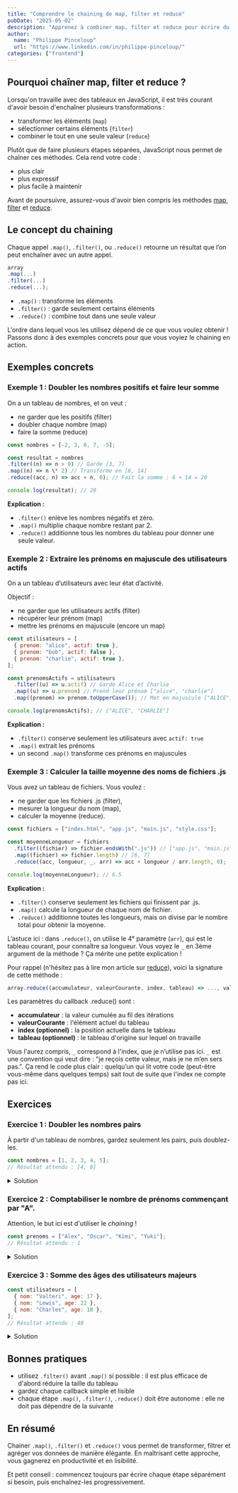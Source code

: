```yaml
---
title: "Comprendre le chaining de map, filter et reduce"
pubDate: "2025-05-02"
description: "Apprenez à combiner map, filter et reduce pour écrire du code JavaScript plus clair et puissant."
author:
  name: "Philippe Pinceloup"
  url: "https://www.linkedin.com/in/philippe-pinceloup/"
categories: ["frontend"]
---
```


## Pourquoi chaîner map, filter et reduce ?

Lorsqu'on travaille avec des tableaux en JavaScript, il est très courant d'avoir besoin d'enchaîner plusieurs transformations :

- transformer les éléments (`map`)
- sélectionner certains éléments (`filter`)
- combiner le tout en une seule valeur (`reduce`)

Plutôt que de faire plusieurs étapes séparées, JavaScript nous permet de chaîner ces méthodes. Cela rend votre code :

- plus clair
- plus expressif
- plus facile à maintenir

Avant de poursuivre, assurez-vous d'avoir bien compris les méthodes [map](map), [filter](filter) et [reduce](reduce).

## Le concept du chaining

Chaque appel `.map()`, `.filter()`, ou `.reduce()` retourne un résultat que l’on peut enchaîner avec un autre appel.

```js
array
.map(...)
.filter(...)
.reduce(...);
```

- `.map()` : transforme les éléments
- `.filter()` : garde seulement certains éléments
- `.reduce()` : combine tout dans une seule valeur

L’ordre dans lequel vous les utilisez dépend de ce que vous voulez obtenir ! Passons donc à des exemples concrets pour que vous voyiez le chaining en action.

## Exemples concrets

### Exemple 1 : Doubler les nombres positifs et faire leur somme

On a un tableau de nombres, et on veut :

- ne garder que les positifs (filter)
- doubler chaque nombre (map)
- faire la somme (reduce)

```js
const nombres = [-2, 3, 0, 7, -5];

const resultat = nombres
.filter((n) => n > 0) // Garde [3, 7]
.map((n) => n \* 2) // Transforme en [6, 14]
.reduce((acc, n) => acc + n, 0); // Fait la somme : 6 + 14 = 20

console.log(resultat); // 20
```

**Explication :**

- `.filter()` enlève les nombres négatifs et zéro.
- `.map()` multiplie chaque nombre restant par 2.
- `.reduce()` additionne tous les nombres du tableau pour donner une seule valeur.

### Exemple 2 : Extraire les prénoms en majuscule des utilisateurs actifs

On a un tableau d’utilisateurs avec leur état d’activité.

Objectif :

- ne garder que les utilisateurs actifs (filter)
- récupérer leur prénom (map)
- mettre les prénoms en majuscule (encore un map)

```js
const utilisateurs = [
  { prenom: "alice", actif: true },
  { prenom: "bob", actif: false },
  { prenom: "charlie", actif: true },
];

const prenomsActifs = utilisateurs
  .filter((u) => u.actif) // Garde Alice et Charlie
  .map((u) => u.prenom) // Prend leur prénom ["alice", "charlie"]
  .map((prenom) => prenom.toUpperCase()); // Met en majuscule ["ALICE", "CHARLIE"]

console.log(prenomsActifs); // ["ALICE", "CHARLIE"]
```

**Explication :**

- `.filter()` conserve seulement les utilisateurs avec `actif: true`
- `.map()` extrait les prénoms
- un second `.map()` transforme ces prénoms en majuscules

### Exemple 3 : Calculer la taille moyenne des noms de fichiers .js

Vous avez un tableau de fichiers. Vous voulez :

- ne garder que les fichiers .js (filter),
- mesurer la longueur du nom (map),
- calculer la moyenne (reduce).

```js
const fichiers = ["index.html", "app.js", "main.js", "style.css"];

const moyenneLongueur = fichiers
  .filter((fichier) => fichier.endsWith(".js")) // ["app.js", "main.js"]
  .map((fichier) => fichier.length) // [6, 7]
  .reduce((acc, longueur, _, arr) => acc + longueur / arr.length, 0);

console.log(moyenneLongueur); // 6.5
```

**Explication :**

- `.filter()` conserve seulement les fichiers qui finissent par .js.
- `.map()` calcule la longueur de chaque nom de fichier.
- `.reduce()` additionne toutes les longueurs, mais on divise par le nombre total pour obtenir la moyenne.

L’astuce ici : dans `.reduce()`, on utilise le 4ᵉ paramètre (`arr`), qui est le tableau courant, pour connaître sa longueur. Vous voyez le `_` en 3ème argument de la méthode ? Ça mérite une petite explication !

Pour rappel (n'hésitez pas à lire mon article sur [reduce](reduce)), voici la signature de cette méthode :

```js
array.reduce((accumulateur, valeurCourante, index, tableau) => ..., valeurInitiale);
```

Les paramètres du callback .reduce() sont :

- **accumulateur** : la valeur cumulée au fil des itérations
- **valeurCourante** : l'élément actuel du tableau
- **index (optionnel)** : la position actuelle dans le tableau
- **tableau (optionnel)** : le tableau d'origine sur lequel on travaille

Vous l'aurez compris, `_` correspond à l'index, que je n’utilise pas ici. `_` est une convention qui veut dire : "je reçois cette valeur, mais je ne m’en sers pas.". Ça rend le code plus clair : quelqu’un qui lit votre code (peut-être vous-même dans quelques temps) sait tout de suite que l'index ne compte pas ici.

## Exercices

### Exercice 1 : Doubler les nombres pairs

À partir d'un tableau de nombres, gardez seulement les pairs, puis doublez-les.

```js
const nombres = [1, 2, 3, 4, 5];
// Résultat attendu : [4, 8]
```

<details>
<summary>Solution</summary>

```js
const resultat = nombres
  .filter((n) => n % 2 === 0) // Garde 2 et 4
  .map((n) => n * 2); // Double 2 et 4 => [4, 8]
```

`.filter()` garde les nombres pairs (n % 2 === 0) et `.map()` multiplie chacun par 2.

</details>

### Exercice 2 : Comptabiliser le nombre de prénoms commençant par "A".

Attention, le but ici est d'utiliser le _chaining_ !

```js
const prenoms = ["Alex", "Oscar", "Kimi", "Yuki"];
// Résultat attendu : 1
```

<details>
<summary>Solution</summary>

```js
const nombreA = prenoms
  .filter((prenom) => prenom.startsWith("A")) // ["Alex"]
  .reduce((acc) => acc + 1, 0); // Compte : 1
```

`.filter()` conserve les prénoms qui commencent par "A" et `.reduce()` compte combien il y en a.

</details>

### Exercice 3 : Somme des âges des utilisateurs majeurs

```js
const utilisateurs = [
  { nom: "Valteri", age: 17 },
  { nom: "Lewis", age: 22 },
  { nom: "Charles", age: 18 },
];
// Résultat attendu : 40
```

<details>
<summary>Solution</summary>

```js
const sommeAges = utilisateurs
  .filter((utilisateur) => utilisateur.age >= 18) // Garde Lewis (22) et Charles (18)
  .map((utilisateur) => utilisateur.age) // Extrait les âges [22, 18]
  .reduce((acc, age) => acc + age, 0); // Fait la somme 22 + 18 = 40
```

- `.filter()` conserve les utilisateurs majeurs (18 ans ou plus)
- `.map()` extrait leur âge
- `.reduce()` additionne les âges

</details>

## Bonnes pratiques

- utilisez `.filter()` avant `.map()` si possible : il est plus efficace de d'abord réduire la taille du tableau
- gardez chaque callback simple et lisible
- chaque étape `.map()`, `.filter()`, `.reduce()` doit être autonome : elle ne doit pas dépendre de la suivante

## En résumé

Chainer `.map()`, `.filter()` et `.reduce()` vous permet de transformer, filtrer et agréger vos données de manière élégante.
En maîtrisant cette approche, vous gagnerez en productivité et en lisibilité.

Et petit conseil : commencez toujours par écrire chaque étape séparément si besoin, puis enchaînez-les progressivement.
